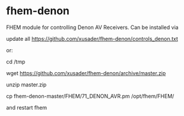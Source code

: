 fhem-denon
==========

FHEM module for controlling Denon AV Receivers. Can be installed via

update all https://github.com/xusader/fhem-denon/controls_denon.txt
 
or:

cd /tmp

wget https://github.com/xusader/fhem-denon/archive/master.zip

unzip master.zip

cp fhem-denon-master/FHEM/71_DENON_AVR.pm /opt/fhem/FHEM/

and restart fhem

